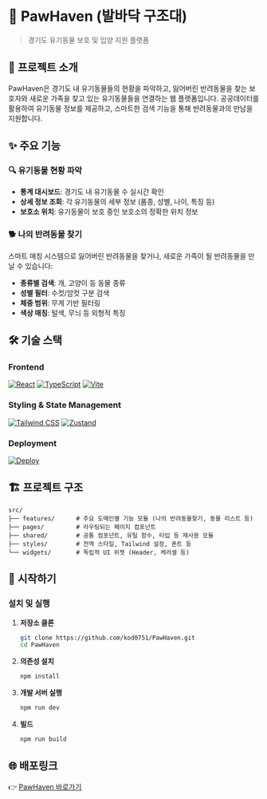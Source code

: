 # 🐾 PawHaven (발바닥 구조대)

> 경기도 유기동물 보호 및 입양 지원 플랫폼

## 📖 프로젝트 소개

PawHaven은 경기도 내 유기동물들의 현황을 파악하고, 잃어버린 반려동물을 찾는 보호자와 새로운 가족을 찾고 있는 유기동물들을 연결하는 웹 플랫폼입니다. 공공데이터를 활용하여 유기동물 정보를 제공하고, 스마트한 검색 기능을 통해 반려동물과의 만남을 지원합니다.

## ✨ 주요 기능

### 🔍 유기동물 현황 파악

- **통계 대시보드**: 경기도 내 유기동물 수 실시간 확인
- **상세 정보 조회**: 각 유기동물의 세부 정보 (품종, 성별, 나이, 특징 등)
- **보호소 위치**: 유기동물이 보호 중인 보호소의 정확한 위치 정보

### 🐕 나의 반려동물 찾기

스마트 매칭 시스템으로 잃어버린 반려동물을 찾거나, 새로운 가족이 될 반려동물을 만날 수 있습니다:

- **종류별 검색**: 개, 고양이 등 동물 종류
- **성별 필터**: 수컷/암컷 구분 검색
- **체중 범위**: 무게 기반 필터링
- **색상 매칭**: 털색, 무늬 등 외형적 특징

## 🛠 기술 스택

### Frontend

[![React](https://img.shields.io/badge/React-18.x-61DAFB?style=flat&logo=react)](https://reactjs.org/)
[![TypeScript](https://img.shields.io/badge/TypeScript-5.x-3178C6?style=flat&logo=typescript)](https://www.typescriptlang.org/)
[![Vite](https://img.shields.io/badge/Vite-5.x-646CFF?style=flat&logo=vite)](https://vitejs.dev/)

### Styling & State Management

[![Tailwind CSS](https://img.shields.io/badge/Tailwind_CSS-4.x-38B2AC?style=flat&logo=tailwind-css)](https://tailwindcss.com/)
[![Zustand](https://img.shields.io/badge/Zustand-5.x-FF6B6B?style=flat&logo=zustand)](https://zustand.surge.sh/)

### Deployment

[![Deploy](https://img.shields.io/badge/Deploy-Vercel-000000?style=flat&logo=vercel)](https://paw-haven-pi.vercel.app)

## 🏗 프로젝트 구조

```
src/
├── features/      # 주요 도메인별 기능 모듈 (나의 반려동물찾기, 동물 리스트 등)
├── pages/         # 라우팅되는 페이지 컴포넌트
├── shared/        # 공통 컴포넌트, 유틸 함수, 타입 등 재사용 모듈
├── styles/        # 전역 스타일, Tailwind 설정, 폰트 등
└── widgets/       # 독립적 UI 위젯 (Header, 케러셀 등)
```

## 🚀 시작하기

### 설치 및 실행

1. **저장소 클론**

   ```bash
   git clone https://github.com/kod0751/PawHaven.git
   cd PawHaven
   ```

2. **의존성 설치**

   ```bash
   npm install
   ```

3. **개발 서버 실행**

   ```bash
   npm run dev
   ```

4. **빌드**
   ```bash
   npm run build
   ```

## 🌐 배포링크

👉 [PawHaven 바로가기](https://paw-haven-pi.vercel.app/)
